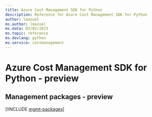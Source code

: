 ```yaml
---
title: Azure Cost Management SDK for Python
description: Reference for Azure Cost Management SDK for Python
author: lmazuel
ms.author: lmazuel
ms.data: 03/02/2023
ms.topic: reference
ms.devlang: python
ms.service: costmanagement
---
```

# Azure Cost Management SDK for Python - preview

## Management packages - preview
[!INCLUDE [mgmt-packages](cost-management-mgmt-index.md)]
